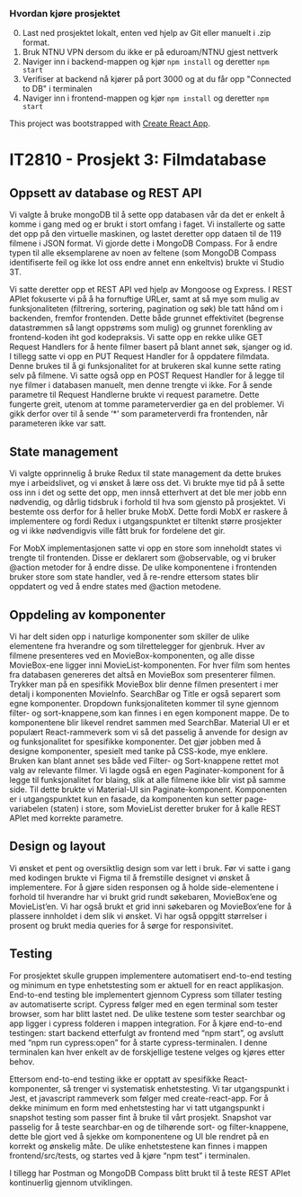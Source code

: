 ### Hvordan kjøre prosjektet
0. Last ned prosjektet lokalt, enten ved hjelp av Git eller manuelt i .zip format.
1. Bruk NTNU VPN dersom du ikke er på eduroam/NTNU gjest nettverk
2. Naviger inn i backend-mappen og kjør `npm install` og deretter `npm start`
3. Verifiser at backend nå kjører på port 3000 og at du får opp "Connected to DB" i terminalen
4. Naviger inn i frontend-mappen og kjør `npm install` og deretter `npm start`


This project was bootstrapped with [Create React App](https://github.com/facebook/create-react-app).


# IT2810 - Prosjekt 3: Filmdatabase


## Oppsett av database og REST API

Vi valgte å bruke mongoDB til å sette opp databasen vår da det er enkelt å komme i gang med og er brukt i stort omfang i faget. Vi installerte og satte det opp på den virtuelle maskinen, og lastet deretter opp dataen til de 119 filmene i JSON format. Vi gjorde dette i MongoDB Compass. For å endre typen til alle eksemplarene av noen av feltene (som MongoDB Compass identifiserte feil og ikke lot oss endre annet enn enkeltvis) brukte vi Studio 3T.

Vi satte deretter opp et REST API ved hjelp av Mongoose og Express. I REST APIet fokuserte vi på å ha fornuftige URLer, samt at så mye som mulig av funksjonaliteten (filtrering, sortering, pagination og søk) ble tatt hånd om i backenden, fremfor frontenden. Dette både grunnet effektivitet (begrense datastrømmen så langt oppstrøms som mulig) og grunnet forenkling av frontend-koden iht god kodepraksis. Vi satte opp en rekke ulike GET Request Handlers for å hente filmer basert på blant annet søk, sjanger og id. I tillegg satte vi opp en PUT Request Handler for å oppdatere filmdata. Denne brukes til å gi funksjonalitet for at brukeren skal kunne sette rating selv på filmene. Vi satte også opp en POST Request Handler for å legge til nye filmer i databasen manuelt, men denne trengte vi ikke. For å sende parametre til Request Handlerne brukte vi request parametre. Dette fungerte greit, utenom at tomme parameterverdier ga en del problemer. Vi gikk derfor over til å sende ‘*’ som parameterverdi fra frontenden, når parameteren ikke var satt.


## State management
Vi valgte opprinnelig å bruke Redux til state management da dette brukes mye i arbeidslivet, og vi ønsket å lære oss det. Vi brukte mye tid på å sette oss inn i det og sette det opp, men innså etterhvert at det ble mer jobb enn nødvendig, og dårlig tidsbruk i forhold til hva som gjensto på prosjektet. Vi bestemte oss derfor for å heller bruke MobX. Dette fordi MobX er raskere å implementere og fordi Redux i utgangspunktet er tiltenkt større prosjekter og vi ikke nødvendigvis ville fått bruk for fordelene det gir.

For MobX implementasjonen satte vi opp en store som inneholdt states vi trengte til frontenden. Disse er deklarert som @observable, og vi bruker @action metoder for å endre disse. De ulike komponentene i frontenden bruker store som state handler, ved å re-rendre ettersom states blir oppdatert og ved å endre states med @action metodene.


## Oppdeling av komponenter
Vi har delt siden opp i naturlige komponenter som skiller de ulike elementene fra hverandre og som tilrettelegger for gjenbruk. Hver av filmene presenteres ved en MovieBox-komponenten, og alle disse MovieBox-ene ligger inni MovieList-komponenten. For hver film som hentes fra databasen genereres det altså en MovieBox som presenterer filmen. Trykker man på en spesifikk MovieBox blir denne filmen presentert i mer detalj i komponenten MovieInfo. SearchBar og Title er også separert som egne komponenter.
Dropdown funksjonaliteten kommer til syne gjennom filter- og sort-knappene,som kan finnes i en egen komponent mappe.  De to komponentene blir likevel rendret sammen med SearchBar. Material UI er et populært React-rammeverk som vi så det passelig å anvende for design av og funksjonalitet for spesifikke komponenter. Det gjør jobben med å designe komponenter, spesielt med tanke på CSS-kode, mye enklere. Bruken kan blant annet ses både ved Filter- og Sort-knappene rettet mot valg av relevante filmer. Vi lagde også en egen Paginater-komponent for å legge til funksjonalitet for blaing, slik at alle filmene ikke blir vist på samme side. Til dette brukte vi Material-UI sin Paginate-komponent. Komponenten er i utgangspunktet kun en fasade, da komponenten kun setter page-variabelen (staten) i store, som MovieList deretter bruker for å kalle REST APIet med korrekte parametre. 


## Design og layout
Vi ønsket et pent og oversiktlig design som var lett i bruk. Før vi satte i gang med kodingen brukte vi Figma til å fremstille designet vi ønsket å implementere. For å gjøre siden responsen og å holde side-elementene i forhold til hverandre har vi brukt grid rundt søkebaren, MovieBox’ene og MovieList’en. Vi har også brukt et grid inni søkebaren og MovieBox’ene for å plassere innholdet i dem slik vi ønsket. Vi har også oppgitt størrelser i prosent og brukt media queries for å sørge for responsivitet.


## Testing
For prosjektet skulle gruppen implementere automatisert end-to-end testing og minimum en type enhetstesting som er aktuell for en react applikasjon. End-to-end testing ble implementert gjennom Cypress som tillater testing av automatiserte script. Cypress følger med en egen terminal som tester browser, som har blitt lastet ned. De ulike testene som tester searchbar og app ligger i cypress folderen i mappen integration. For å kjøre end-to-end testingen: start backend etterfulgt av frontend med “npm start”, og avslutt med “npm run cypress:open” for å starte cypress-terminalen. I denne terminalen kan hver enkelt av de forskjellige testene velges og kjøres etter behov.

Ettersom end-to-end testing ikke er opptatt av spesifikke React-komponenter, så trenger vi systematisk enhetstesting. Vi tar utgangspunkt i Jest, et javascript rammeverk som følger med create-react-app. For å dekke minimum en form med enhetstesting har vi tatt utgangspunkt i snapshot testing som passer fint å bruke til vårt prosjekt. Snapshot var passelig for å teste searchbar-en og de tilhørende sort- og filter-knappene, dette ble gjort ved å sjekke om komponentene og UI ble rendret på en korrekt og ønskelig måte. De ulike enhetstestene kan finnes i mappen frontend/src/tests, og startes ved å kjøre “npm test” i terminalen.

I tillegg har Postman og MongoDB Compass blitt brukt til å teste REST APIet kontinuerlig gjennom utviklingen.
